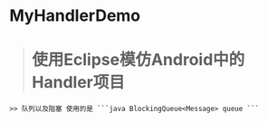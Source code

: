 # MyHandlerDemo
  ># 使用Eclipse模仿Android中的Handler项目
    >> 队列以及阻塞 使用的是 ```java BlockingQueue<Message> queue ```
